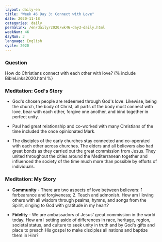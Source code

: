 ```yaml
---
layout: daily-en
title: "Week 46 Day 3: Connect with Love"
date: 2020-11-18 
categories: daily
permalink: /en/daily/2020/wk46-day3-daily.html
weekNum: 46
dayNum: 3
language: English
cycle: 2020
---
```

### Question     
How do Christians connect with each other with love?
{% include BibleLinks2020.html %} 

### Meditation: God's Story   
+ God's chosen people are redeemed through God's love. Likewise, being the church, the body of Christ, all parts of the body must connect with love, bear with each other, forgive one another, and bind together in perfect unity. 

+ Paul had great relationship and co-worked with many Christians of the time included the once opinionated Mark. 

+ The disciples of the early churches stay connected and co-operated with each other across churches. The elders and all believers also had great bonds as they carried out the great commission from Jesus. They united throughout the cities around the Mediterranean together and influenced the society of the time much more than possible by efforts of individuals. 

### Meditation: My Story   
+ **Community** - There are two aspects of love between believers: 1 forbearance and forgiveness; 2. Teach and admonish. How am I loving others with all wisdom through psalms, hymns, and songs from the Spirit, singing to God with gratitude in my heart? 

+ **Fidelity** - We are ambassadors of Jesus' great commission in the world today. How am I setting aside of differences in race, heritage, region, societal status, and culture to seek unity in truth and by God's gifts and place to preach His gospel to make disciples all nations and baptize them in Him? 
